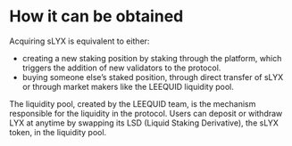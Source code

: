 # How it can be obtained

Acquiring sLYX is equivalent to either:

* creating a new staking position by staking through the platform, which triggers the addition of new validators to the protocol.
* buying someone else’s staked position, through direct transfer of sLYX or through market makers like the LEEQUID liquidity pool.

The liquidity pool, created by the LEEQUID team, is the mechanism responsible for the liquidity in the protocol. Users can deposit or withdraw LYX at anytime by swapping its LSD (Liquid Staking Derivative), the sLYX token, in the liquidity pool.
